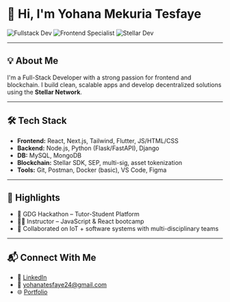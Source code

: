 # 👋 Hi, I'm Yohana Mekuria Tesfaye

![Fullstack Dev](https://img.shields.io/badge/-Fullstack%20Developer-green?style=for-the-badge)
![Frontend Specialist](https://img.shields.io/badge/-Frontend%20Specialist-blue?style=for-the-badge)
![Stellar Dev](https://img.shields.io/badge/-Stellar%20Blockchain%20Developer-yellow?style=for-the-badge)

---

## 💡 About Me

I'm a Full-Stack Developer with a strong passion for frontend and blockchain. I build clean, scalable apps and develop decentralized solutions using the **Stellar Network**.

---

## 🛠 Tech Stack

- **Frontend:** React, Next.js, Tailwind, Flutter, JS/HTML/CSS  
- **Backend:** Node.js, Python (Flask/FastAPI), Django  
- **DB:** MySQL, MongoDB  
- **Blockchain:** Stellar SDK, SEP, multi-sig, asset tokenization  
- **Tools:** Git, Postman, Docker (basic), VS Code, Figma

---

## 🚀 Highlights

- 🥈 GDG Hackathon – Tutor-Student Platform  
- 👩‍🏫 Instructor – JavaScript & React bootcamp  
- 🤝 Collaborated on IoT + software systems with multi-disciplinary teams  

---

## 📬 Connect With Me

- 🔗 [LinkedIn](https://www.linkedin.com/in/yohana-mekuria-90607a2ab/)  
- 📧 yohanatesfaye24@gmail.com  
- 🌐 [Portfolio](https://yohana-mekuria.netlify.app/)
